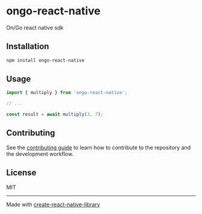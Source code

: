# ongo-react-native

On/Go react native sdk

## Installation

```sh
npm install ongo-react-native
```

## Usage

```js
import { multiply } from 'ongo-react-native';

// ...

const result = await multiply(3, 7);
```

## Contributing

See the [contributing guide](CONTRIBUTING.md) to learn how to contribute to the repository and the development workflow.

## License

MIT

---

Made with [create-react-native-library](https://github.com/callstack/react-native-builder-bob)
